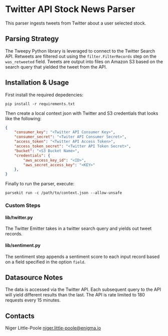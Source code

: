 # Twitter API Stock News Parser

This parser ingests tweets from Twitter about a user selected stock. 

## Parsing Strategy

The Tweepy Python library is leveraged to connect to the Twitter Search API. Retweets are filtered out using the `filter.FilterRecords` step on the `was_retweeted` field. Tweets are output into files on Amazon S3 based on the search query that yielded the tweet from the API. 

## Installation & Usage
First install the required depedencies:

`pip install -r requirements.txt`

Then create a local context json with Twitter and S3 credentials that looks like the following:

```json
{
    "consumer_key": "<Twitter API Consumer Key>",
    "consumer_secret": "<Twiter API Consumer Secret>",
    "access_token": "<Twitter API Access Token>",
    "access_token_secret": "<Twitter API Token Secret>",
	"bucket": "<S3 Bucket Name>",
	"credentials": {
		"aws_access_key_id": "<ID>",
		"aws_secret_access_key": "<KEY>"
	},
}
```

Finally to run the parser, execute:

`parsekit run -c /path/to/context.json --allow-unsafe`

### Custom Steps

#### lib/twitter.py
The Twitter Emitter takes in a twitter search query and yields out tweet records.


#### lib/sentiment.py
The sentiment step appends a sentiment score to each input record based on a field specified in the option `field`.



## Datasource Notes

The data is accessed via the Twitter API. Each subsequent query to the API will yield different results than the last. The API is rate limited to 180 requests every 15 minutes. 



## Contacts

Niger Little-Poole <niger.little-poole@enigma.io>